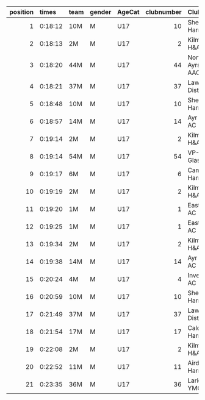 |   position | times   | team   | gender   | AgeCat   |   clubnumber | Club name            | Website                               |   finishPosition |
|-----------:|:--------|:-------|:---------|:---------|-------------:|:---------------------|:--------------------------------------|-----------------:|
|          1 | 0:18:12 | 10M    | M        | U17      |           10 | Shettleston Harriers | http://shettlestonharriers.org.uk/    |                1 |
|          2 | 0:18:13 | 2M     | M        | U17      |            2 | Kilmarnock H&AC      | http://www.kilmarnockharriers.com/    |                2 |
|          3 | 0:18:20 | 44M    | M        | U17      |           44 | North Ayrshire AAC   | https://naathletics.co.uk/            |                3 |
|          4 | 0:18:21 | 37M    | M        | U17      |           37 | Law & District AAC   | http://www.lawaac.co.uk/              |                4 |
|          5 | 0:18:48 | 10M    | M        | U17      |           10 | Shettleston Harriers | http://shettlestonharriers.org.uk/    |                5 |
|          6 | 0:18:57 | 14M    | M        | U17      |           14 | Ayr Seaforth AC      | https://www.ayrseaforth.co.uk/        |                6 |
|          7 | 0:19:14 | 2M     | M        | U17      |            2 | Kilmarnock H&AC      | http://www.kilmarnockharriers.com/    |                7 |
|          8 | 0:19:14 | 54M    | M        | U17      |           54 | VP-Glasgow           | https://www.vp-glasgow.com            |                8 |
|          9 | 0:19:17 | 6M     | M        | U17      |            6 | Cambuslang Harriers  | https://cambuslangharriers.org/       |                9 |
|         10 | 0:19:19 | 2M     | M        | U17      |            2 | Kilmarnock H&AC      | http://www.kilmarnockharriers.com/    |               10 |
|         11 | 0:19:20 | 1M     | M        | U17      |            1 | East Kilbride AC     | http://www.ekac.org.uk/               |               11 |
|         12 | 0:19:25 | 1M     | M        | U17      |            1 | East Kilbride AC     | http://www.ekac.org.uk/               |               12 |
|         13 | 0:19:34 | 2M     | M        | U17      |            2 | Kilmarnock H&AC      | http://www.kilmarnockharriers.com/    |               13 |
|         14 | 0:19:38 | 14M    | M        | U17      |           14 | Ayr Seaforth AC      | https://www.ayrseaforth.co.uk/        |               14 |
|         15 | 0:20:24 | 4M     | M        | U17      |            4 | Inverclyde AC        | https://www.inverclydeac.org/         |               15 |
|         16 | 0:20:59 | 10M    | M        | U17      |           10 | Shettleston Harriers | http://shettlestonharriers.org.uk/    |               17 |
|         17 | 0:21:49 | 37M    | M        | U17      |           37 | Law & District AAC   | http://www.lawaac.co.uk/              |               18 |
|         18 | 0:21:54 | 17M    | M        | U17      |           17 | Calderglen Harriers  | http://www.calderglenharriers.org.uk/ |               19 |
|         19 | 0:22:08 | 2M     | M        | U17      |            2 | Kilmarnock H&AC      | http://www.kilmarnockharriers.com/    |               21 |
|         20 | 0:22:52 | 11M    | M        | U17      |           11 | Airdrie Harriers     | http://airdrieharriers.org/           |               22 |
|         21 | 0:23:35 | 36M    | M        | U17      |           36 | Larkhall YMCA        | https://www.larkhallymcaharriers.org  |               24 |